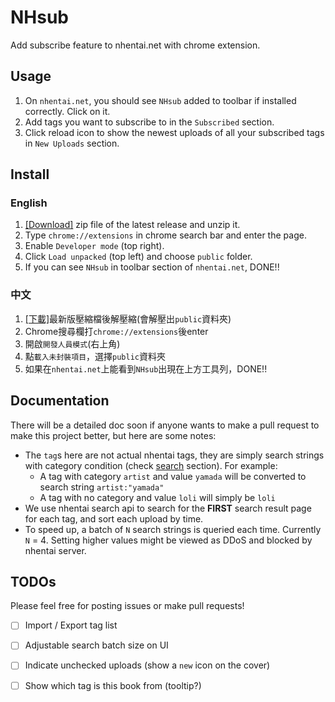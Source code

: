# NHsub

Add subscribe feature to nhentai.net with chrome extension.

## Usage
1. On `nhentai.net`, you should see `NHsub` added to toolbar if installed correctly. Click on it.
2. Add tags you want to subscribe to in the `Subscribed` section. 
3. Click reload icon to show the newest uploads of all your subscribed tags in `New Uploads` section.

## Install
### English
1. [[Download]](https://github.com/Lifulifu/NHsub/releases) zip file of the latest release and unzip it. 
2. Type `chrome://extensions` in chrome search bar and enter the page.
3. Enable `Developer mode` (top right).
4. Click `Load unpacked` (top left) and choose `public` folder.
5. If you can see `NHsub` in toolbar section of `nhentai.net`, DONE!!
### 中文
1. [[下載]](https://github.com/Lifulifu/NHsub/releases)最新版壓縮檔後解壓縮(會解壓出`public`資料夾)
2. Chrome搜尋欄打`chrome://extensions`後enter
3. 開啟`開發人員模式`(右上角)
4. 點`載入未封裝項目`，選擇`public`資料夾
5. 如果在`nhentai.net`上能看到`NHsub`出現在上方工具列，DONE!!

## Documentation
There will be a detailed doc soon if anyone wants to make a pull request to make this project better, but here are some notes:
- The `tag`s here are not actual nhentai tags, they are simply search strings with category condition (check [search](https://nhentai.net/info/) section). For example:
  - A tag with category `artist` and value `yamada` will be converted to search string `artist:"yamada"`
  - A tag with no category and value `loli` will simply be `loli`
- We use nhentai search api to search for the **FIRST** search result page for each tag, and sort each upload by time.
- To speed up, a batch of `N` search strings is queried each time. Currently `N` = 4. Setting higher values might be viewed as DDoS and blocked by nhentai server.

## TODOs
Please feel free for posting issues or make pull requests!
- [ ] Import / Export tag list
- [ ] Adjustable search batch size on UI
- [ ] Indicate unchecked uploads (show a `new` icon on the cover)
- [ ] Show which tag is this book from (tooltip?)






